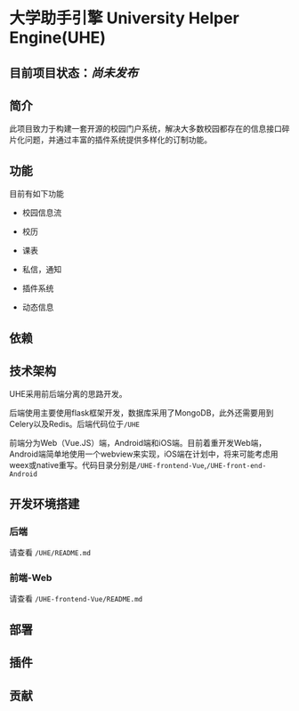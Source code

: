 # 大学助手引擎 University Helper Engine(UHE)

## 目前项目状态：*尚未发布*

## 简介

此项目致力于构建一套开源的校园门户系统，解决大多数校园都存在的信息接口碎片化问题，并通过丰富的插件系统提供多样化的订制功能。

## 功能
 
目前有如下功能

* 校园信息流

* 校历

* 课表

* 私信，通知

* 插件系统

* 动态信息

## 依赖

## 技术架构

UHE采用前后端分离的思路开发。

后端使用主要使用flask框架开发，数据库采用了MongoDB，此外还需要用到Celery以及Redis。后端代码位于`/UHE`

前端分为Web（Vue.JS）端，Android端和iOS端。目前着重开发Web端，Android端简单地使用一个webview来实现，iOS端在计划中，将来可能考虑用weex或native重写。代码目录分别是`/UHE-frontend-Vue`,`/UHE-front-end-Android`

## 开发环境搭建

### 后端

请查看 `/UHE/README.md`

### 前端-Web

请查看 `/UHE-frontend-Vue/README.md`


## 部署

## 插件

## 贡献